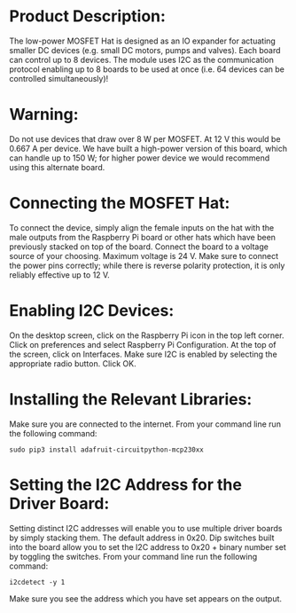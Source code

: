 # Product Description:
The low-power MOSFET Hat is designed as an IO expander for actuating smaller DC devices (e.g. small DC motors, pumps and valves). Each board can control up to 8 devices. The module uses I2C as the communication protocol enabling up to 8 boards to be used at once (i.e. 64 devices can be controlled simultaneously)!

# Warning:
Do not use devices that draw over 8 W per MOSFET. At 12 V this would be 0.667 A per device. We have built a high-power version of this board, which can handle up to 150 W; for higher power device we would recommend using this alternate board. 

# Connecting the MOSFET Hat:
To connect the device, simply align the female inputs on the hat with the male outputs from the Raspberry Pi board or other hats which have been previously stacked on top of the board. Connect the board to a voltage source of your choosing. Maximum voltage is 24 V. Make sure to connect the power pins correctly; while there is reverse polarity protection, it is only reliably effective up to 12 V.

# Enabling I2C Devices:
On the desktop screen, click on the Raspberry Pi icon in the top left corner. Click on preferences and select Raspberry Pi Configuration. At the top of the screen, click on Interfaces. Make sure I2C is enabled by selecting the appropriate radio button. Click OK.

# Installing the Relevant Libraries:
Make sure you are connected to the internet. From your command line run the following command:
	
	sudo pip3 install adafruit-circuitpython-mcp230xx

# Setting the I2C Address for the Driver Board:
Setting distinct I2C addresses will enable you to use multiple driver boards by simply stacking them. The default address in 0x20. Dip switches built into the board allow you to set the I2C address to 0x20 + binary number set by toggling the switches. From your command line run the following command:
	
	i2cdetect -y 1
	
Make sure you see the address which you have set appears on the output.
